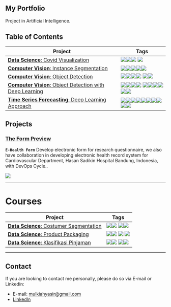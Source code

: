 ## My Portfolio 

Project in Artificial Intelligence. 


## Table of Contents  
<!--ts-->

| Project | Tags |
| --- | --- |
| [**Data Science**: Covid Visualization](https://github.com/mulkiah/Teaching-Material/blob/main/Data%20Science/visualisasi_pesebaran_covid_19_di_indonesia.ipynb) |<img src="https://img.shields.io/badge/-Data Science-Green"><img src="https://img.shields.io/badge/-Visualization-yellow"><img src="https://img.shields.io/badge/-Python-blue"> <img src="https://img.shields.io/badge/-GeoPandas-red">|
| [**Computer Vision**: Instance Segmentation](https://github.com/mulkiah/Teaching-Material/blob/main/Week%2012/SL_12_Instance_Segmentation.ipynb) |<img src="https://img.shields.io/badge/-Computer Vision-Green"><img src="https://img.shields.io/badge/-Image Segmentation-yellow"><img src="https://img.shields.io/badge/-Python-blue"><img src="https://img.shields.io/badge/-GCP-red"><img src="https://img.shields.io/badge/-ShapeMask-cyan">|
| [**Computer Vision**: Object Detection](https://github.com/mulkiah/Teaching-Material/blob/main/Week%2012/RB%20-12%20Object_Detection_Hands_On.ipynb) |<img src="https://img.shields.io/badge/-Computer Vision-Green"><img src="https://img.shields.io/badge/-Object Detection-yellow"><img src="https://img.shields.io/badge/-Python-blue"><img src="https://img.shields.io/badge/-Machine Learning-indigo"> <img src="https://img.shields.io/badge/-OpenCV-red"><img src="https://img.shields.io/badge/-Haar Cascade-cyan">|
| [**Computer Vision**: Object Detection with Deep Learning](https://github.com/mulkiah/Teaching-Material/blob/main/Week%2012/RB%20-12%20Object_Detection_Hands_On.ipynb) |<img src="https://img.shields.io/badge/-Computer Vision-Green"><img src="https://img.shields.io/badge/-Object Detection-yellow"><img src="https://img.shields.io/badge/-Python-blue"><img src="https://img.shields.io/badge/-Deep Learning-indigo"> <img src="https://img.shields.io/badge/-OpenCV-red"><img src="https://img.shields.io/badge/-Numpy-red"><img src="https://img.shields.io/badge/-Matplotlib-red"><img src="https://img.shields.io/badge/-Pylab-red"><img src="https://img.shields.io/badge/-Faster RCNN with  InceptionResnet Backbone-cyan"><img src="https://img.shields.io/badge/-SSD with MobileNet Backbone-cyan">|
| [**Time Series Forecasting**: Deep Learning Approach](https://github.com/mulkiah/Courses/blob/main/Data%20Science/Time_Series_dengan_Deep_Learning_Approach_.ipynb) |<img src="https://img.shields.io/badge/-Time Series-Green"><img src="https://img.shields.io/badge/-Python-blue"><img src="https://img.shields.io/badge/-Deep Learning-indigo"><img src="https://img.shields.io/badge/-TensorFlow Keras-red"><img src="https://img.shields.io/badge/-Seaborn-red"><img src="https://img.shields.io/badge/-Numpy-red"><img src="https://img.shields.io/badge/-Pandas-red"><img src="https://img.shields.io/badge/-LSTM-cyan"><img src="https://img.shields.io/badge/-GRU-cyan"><img src="https://img.shields.io/badge/-RNN-cyan">|
<!--te-->

## Projects

<a name="E-Health Form"/></a>
###  [The Form Preview](https://nariyah.pcinu.de/-/preview/dNe71yjaMJKVTfbm4VGN1SsJeKTM0ke)

**`E-Health Form`** Develop electronic form for research questionnaire, we also have collaboration in developing electronic health record system for Cardiovascular Department, Hasan Sadikin Hospital Bandung, Indonesia, with DevOps Cycle..
  
<img src="https://getodk.org/assets/svg/logo.svg">

---
# Courses
| Project | Tags |
| --- | --- |
| [**Data Science**: Costumer Segmentation](https://github.com/mulkiah/Data-Science-with-R/blob/main/Customer%20Segmentation%20using%20Kmeans.R) | <img src="https://img.shields.io/badge/-Data Science-Green"><img src="https://img.shields.io/badge/-R-blue">  <img src="https://img.shields.io/badge/-DQLab-purple"><img src="https://img.shields.io/badge/-K Means-cyan"> |
| [**Data Science**: Product Packaging](https://github.com/mulkiah/Data-Science-with-R/blob/main/ML%20for%20Retail%20with%20R%20-%20Product%20Packaging.R) |<img src="https://img.shields.io/badge/-Data Science-Green"><img src="https://img.shields.io/badge/-R-blue">  <img src="https://img.shields.io/badge/-DQLab-purple"> <img src="https://img.shields.io/badge/-Apriori-cyan">|
| [**Data Science**: Klasifikasi Pinjaman](https://github.com/mulkiah/Data-Science-with-R/blob/main/Project%20Analisa%20Klasifikasi%20Pinjaman%20untuk%20Sektor%20UMKM.R) |<img src="https://img.shields.io/badge/-Data Science-Green"><img src="https://img.shields.io/badge/-R-blue">  <img src="https://img.shields.io/badge/-DQLab-purple"><img src="https://img.shields.io/badge/-Multinomial Logistic Regression-cyan"> |
<!--te-->

---

## Contact
If you are looking to contact me personally, please do so via E-mail or Linkedin:
- E-mail: mulkiahyasir@gmail.com
- [LinkedIn](https://www.linkedin.com/in/mulkiah/)

